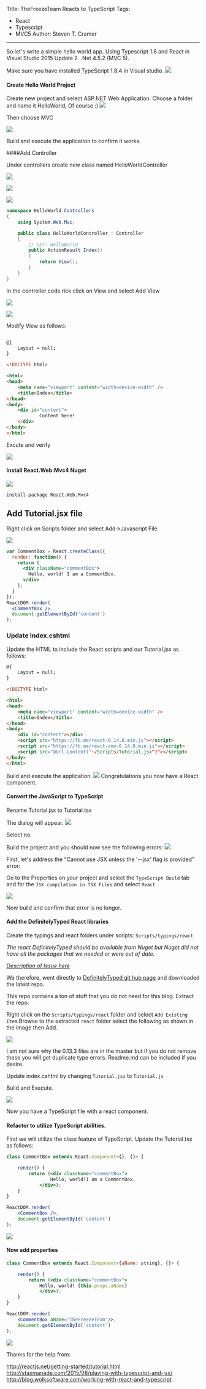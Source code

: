 Title: TheFreezeTeam Reacts to TypeScript
Tags: 
  - React 
  - Typescript 
  - MVC5 
Author: Steven T. Cramer

---

So let's write a simple hello world app.  Using Typescript 1.8 and React in Visual Studio 2015 Update 2. .Net 4.5.2 (MVC 5).

Make sure you have installed TypeScript 1.8.4 in Visual studio.
![](/content/images/2016/04/2016-04-09_1405.png)

#### Create Hello World Project
Create new project and select ASP.NET Web Application.
Choose a folder and name it HelloWorld, Of course :) 
![](/content/images/2016/04/2016-04-08_9-30-11.png)

Then choose MVC

![](/content/images/2016/04/2016-04-08_10-01-59.png)

Build and execute the application to confirm it works.

####Add Controller

Under controllers create new class named HelloWorldController

![](/content/images/2016/04/2016-04-09_1421.png)

![](/content/images/2016/04/2016-04-09_1423.png)

![](/content/images/2016/04/2016-04-09_1424.png)
```csharp
namespace HelloWorld.Controllers
{
	using System.Web.Mvc;

	public class HelloWorldController : Controller
	{
		// GET: HelloWorld
		public ActionResult Index()
		{
			return View();
		}
	}
}
```

In the controller code rick click on View and select Add View

![](/content/images/2016/04/2016-04-09_1429.png)

![](/content/images/2016/04/2016-04-09_1430.png)

Modify View as follows:

```html

@{
    Layout = null;
}

<!DOCTYPE html>

<html>
<head>
    <meta name="viewport" content="width=device-width" />
    <title>Index</title>
</head>
<body>
    <div id="content"> 
			Content here!
    </div>
</body>
</html>
```
Excute and verify

![](/content/images/2016/04/2016-04-09_1433.png)

#### Install React.Web.Mvc4 Nuget

![](/content/images/2016/04/2016-04-09_1437.png)

`install-package React.Web.Mvc4`

## Add Tutorial.jsx file

Right click on Scripts folder and select Add->Javascript File

![](/content/images/2016/04/2016-04-09_1448-1.png)

```jsx
var CommentBox = React.createClass({
  render: function() {
    return (
      <div className="commentBox">
        Hello, world! I am a CommentBox.
      </div>
    );
  }
});
ReactDOM.render(
  <CommentBox />,
  document.getElementById('content')
);
```

### Update Index.cshtml

Update the HTML to include the React scripts and our Tutorial.jsx as follows:

```html
@{
	Layout = null;
}

<!DOCTYPE html>

<html>
<head>
	<meta name="viewport" content="width=device-width" />
	<title>Index</title>
</head>
<body>
	<div id="content"></div>
	<script src="https://fb.me/react-0.14.0.min.js"></script>
	<script src="https://fb.me/react-dom-0.14.0.min.js"></script>
	<script src="@Url.Content("~/Scripts/Tutorial.jsx")"></script>
</body>
</html>
```

Build and execute the application.
![](/content/images/2016/04/2016-04-09_1548.png)
Congratulations you now have a React component.

#### Convert the JavaScript to TypeScript

Rename Tutorial.jsx to Tutorial.tsx

The dialog will appear.
![](/content/images/2016/04/2016-04-08_10-15-29.png)

Select no. 

Build the project and you should now see the following errors:
![](/content/images/2016/04/2016-04-09_1510.png)

First, let's address the "Cannot use JSX unless the '--jsx' flag is provided" error:

Go to the Properties on your project and select the `TypeScript Build` tab and for the `JSX compilation in TSX Files` and select `React`

![](/content/images/2016/04/2016-04-09_1514.png)

Now build and confirm that error is no longer.

#### Add the DefinitelyTyped React libraries

Create the typings and react folders under scripts: `Scripts/typings/react`

*The react DefinitelyTyped should be available from Nuget but Nuget did not have all the packages that we needed or were out of date.*

*[Description of Issue here](https://github.com/DefinitelyTyped/NugetAutomation/issues/14)*

We therefore, went directly to [DefinitelyTyped git hub page](https://github.com/DefinitelyTyped/DefinitelyTyped) and downloaded the latest repo.

This repo contains a ton of stuff that you do not need for this blog. Extract the repo. 

Right click on the `Scripts/typings/react` folder and select `Add Existing Item` Browse to the extracted `react` folder select the following as shown in the image then Add.

![](/content/images/2016/04/2016-04-09_1541.png)

I am not sure why the 0.13.3 files are in the master but if you do not remove these you will get duplicate type errors.  Readme.md can be included if you desire.

Update index.cshtml by changing `Tutorial.jsx` to `Tutorial.js`

Build and Execute.

![](/content/images/2016/04/2016-04-09_1548.png)

Now you have a TypeScript file with a react component.

#### Refactor to utilize TypeScript abilities.
First we will utilize the class feature of TypeScript.  Update the Tutorial.tsx as follows:

```jsx
class CommentBox extends React.Component<{}, {}> {

    render() {
        return (<div className="commentBox">
                Hello, world!I am a CommentBox.
            </div>);
    }
}

ReactDOM.render(
    <CommentBox />,
    document.getElementById('content')
);
```
![](/content/images/2016/04/2016-04-09_1616.png)
#### Now add properties

```jsx
class CommentBox extends React.Component<{aName: string}, {}> {

    render() {
        return (<div className="commentBox">
            Hello, world! {this.props.aName}
            </div>);
    }
}

ReactDOM.render(
    <CommentBox aName="TheFreezeTeam"/>,
    document.getElementById('content')
);
```
![](/content/images/2016/04/2016-04-09_1611.png)

Thanks for the help from:

http://reactjs.net/getting-started/tutorial.html
http://staxmanade.com/2015/08/playing-with-typescript-and-jsx/
http://blog.wolksoftware.com/working-with-react-and-typescript

